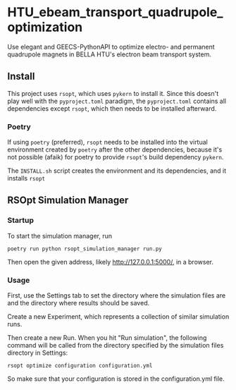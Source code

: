 # HTU_ebeam_transport_quadrupole_optimization
Use elegant and GEECS-PythonAPI to optimize electro- and permanent quadrupole magnets in BELLA HTU's electron beam transport system.

## Install
This project uses `rsopt`, which uses `pykern` to install it. Since this doesn't
play well with the `pyproject.toml` paradigm, the `pyproject.toml` contains 
all dependencies except `rsopt`, which then needs to be installed afterward. 

### Poetry
If using `poetry` (preferred), `rsopt` needs to be installed into the virtual
environment created by `poetry` after the other dependencies, because it's not
possible (afaik) for poetry to provide `rsopt`'s build dependency `pykern`. 

The `INSTALL.sh` script creates the environment and its dependencies, and it 
installs `rsopt`

## RSOpt Simulation Manager
### Startup
To start the simulation manager, run

```poetry run python rsopt_simulation_manager run.py```

Then open the given address, likely http://127.0.0.1:5000/, in a browser.

### Usage
First, use the Settings tab to set the directory where the simulation files are 
and the directory where results should be saved.

Create a new Experiment, which represents a collection of similar simulation runs.

Then create a new Run. When you hit "Run simulation", the following command will
be called from the directory specified by the simulation files directory in Settings:

```rsopt optimize configuration configuration.yml```

So make sure that your configuration is stored in the configuration.yml file.

